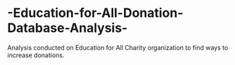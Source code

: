 # -Education-for-All-Donation-Database-Analysis-
Analysis conducted on Education for All Charity organization to find ways to increase donations.
